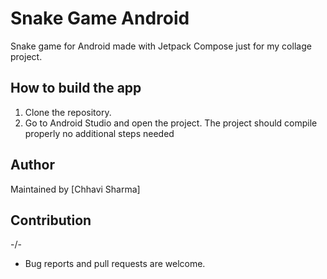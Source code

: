 # Snake Game Android
Snake game for Android made with Jetpack Compose just for my collage project. 


## How to build the app
1. Clone the repository.
2. Go to Android Studio and open the project.
The project should compile properly no additional steps needed

## Author
Maintained by [Chhavi Sharma]

## Contribution

-/-

* Bug reports and pull requests are welcome.

